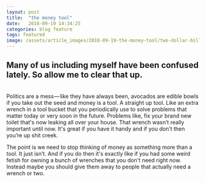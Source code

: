 ```yaml
---
layout: post
title:  "the money tool"
date:   2018-09-19 14:34:25
categories: blog feature
tags: featured
image: /assets/article_images/2018-09-19-the-money-tool/two-dollar-bill.jpg
---
```


## Many of us including myself have been confused lately. So allow me to clear that up. 
<br />
Politics are a mess — like they have always been, avocados are edible bowls if you take out the seed and money is a tool. A straight up tool. Like an extra wrench in a tool bucket that you periodically use to solve problems that matter today or very soon in the future. Problems like, fix your brand new toilet that's now leaking all over your house. That wrench wasn’t really important until now. It's great if you have it handy and if you don’t then you’re up shit creek.

The point is we need to stop thinking of money as something more than a tool. It just isn’t. And if you do then it's exactly like if you had some weird fetish for owning a bunch of wrenches that you don't need right now. Instead maybe you should give them away to people that actually need a wrench or two.